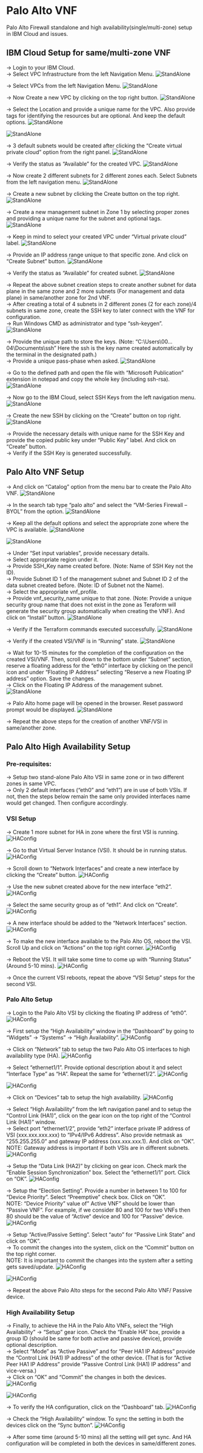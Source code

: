
# Palo Alto VNF

Palo Alto Firewall standalone and high availability(single/multi-zone) setup in IBM Cloud and issues.

## IBM Cloud Setup for same/multi-zone VNF
-> Login to your IBM Cloud.\
-> Select VPC Infrastructure from the left Navigation Menu.
![StandAlone](standalone-images/SS_1.png)

-> Select VPCs from the left Navigation Menu.
![StandAlone](standalone-images/SS_2.png)

-> Now Create a new VPC by clicking on the top right button.
![StandAlone](standalone-images/SS_3.png)

-> Select the Location and provide a unique name for the VPC. Also provide tags for identifying the resources but are optional. And keep the default options.
![StandAlone](standalone-images/SS_4.png)

![StandAlone](standalone-images/SS_5.png)

-> 3 default subnets would be created after clicking the “Create virtual private cloud” option from the right panel.
![StandAlone](standalone-images/SS_6.png)

-> Verify the status as “Available” for the created VPC.
![StandAlone](standalone-images/SS_7.png)

-> Now create 2 different subnets for 2 different zones each. Select Subnets from the left navigation menu.
![StandAlone](standalone-images/SS_8.png)

-> Create a new subnet by clicking the Create button on the top right.
![StandAlone](standalone-images/SS_9.png)

-> Create a new management subnet in Zone 1 by selecting proper zones and providing a unique name for the subnet and optional tags.
![StandAlone](standalone-images/SS_10.png)

-> Keep in mind to select your created VPC under “Virtual private cloud” label.
![StandAlone](standalone-images/SS_11.png)

-> Provide an IP address range unique to that specific zone. And click on “Create Subnet” button.
![StandAlone](standalone-images/SS_12.png)

-> Verify the status as “Available” for created subnet.
![StandAlone](standalone-images/SS_13.png)

-> Repeat the above subnet creation steps to create another subnet for data plane in the same zone and 2 more subnets (For management and data plane) in same/another zone for 2nd VNF.\
-> After creating a total of 4 subnets in 2 different zones (2 for each zone)/4 subnets in same zone, create the SSH key to later connect with the VNF for configuration.\
-> Run Windows CMD as administrator and type “ssh-keygen”.
![StandAlone](standalone-images/SS_1_1.png)

-> Provide the unique path to store the keys. (Note: “C:\Users\00…04\Documents\ssh”  Here the ssh is the key name created automatically by the terminal in the designated path.)\
-> Provide a unique pass-phase when asked.
![StandAlone](standalone-images/SS_1_2.png)

-> Go to the defined path and open the file with “Microsoft Publication” extension in notepad and copy the whole key (including ssh-rsa).
![StandAlone](standalone-images/SS_1_3.png)

-> Now go to the IBM Cloud, select SSH Keys from the left navigation menu.
![StandAlone](standalone-images/SS_15.png)

-> Create the new SSH by clicking on the “Create” button on top right.
![StandAlone](standalone-images/SS_16.png)

-> Provide the necessary details with unique name for the SSH Key and provide the copied public key under “Public Key” label. And click on “Create” button.\
-> Verify if the SSH Key is generated successfully.

## Palo Alto VNF Setup

-> And click on “Catalog” option from the menu bar to create the Palo Alto VNF.
![StandAlone](standalone-images/SS_18.png)

-> In the search tab type “palo alto” and select the “VM-Series Firewall – BYOL” from the option.
![StandAlone](standalone-images/SS_19.png)

-> Keep all the default options and select the appropriate zone where the VPC is available.
![StandAlone](standalone-images/SS_20.png)

![StandAlone](standalone-images/SS_21.png)

-> Under “Set input variables”, provide necessary details.\
-> Select appropriate region under it.\
-> Provide SSH_Key name created before. (Note: Name of SSH Key not the ID).\
-> Provide Subnet ID 1 of the management subnet and Subnet ID 2 of the data subnet created before. (Note: ID of Subnet not the Name).\
-> Select the appropriate vnf_profile.\
-> Provide vnf_security_name unique to that zone. (Note: Provide a unique security group name that does not exist in the zone as Teraform will generate the security group automatically when creating the VNF). And click on “Install” button.
![StandAlone](standalone-images/SS_22.png)

-> Verify if the Terraform commands executed successfully.
![StandAlone](standalone-images/SS_23.png)

-> Verify if the created VSI/VNF is in “Running” state.
![StandAlone](standalone-images/SS_24.png)

-> Wait for 10-15 minutes for the completion of the configuration on the created VSI/VNF. Then, scroll down to the bottom under “Subnet” section, reserve a floating address for the “eth0” interface by clicking on the pencil icon and under “Floating IP Address” selecting “Reserve a new Floating IP address” option. Save the changes.\
-> Click on the Floating IP Address of the management subnet.
![StandAlone](standalone-images/SS_25.png)

-> Palo Alto home page will be opened in the browser. Reset password prompt would be displayed. 
![StandAlone](standalone-images/SS_26.png)

-> Repeat the above steps for the creation of another VNF/VSI in same/another zone.

## Palo Alto High Availability Setup

### Pre-requisites: 

-> Setup two stand-alone Palo Alto VSI in same zone or in two different zones in same VPC.\
-> Only 2 default interfaces (“eth0” and “eth1”) are in use of both VSIs. If not, then the steps below remain the same only provided interfaces name would get changed. Then configure accordingly.

### VSI Setup

-> Create 1 more subnet for HA in zone where the first VSI is running.
![HAConfig](standalone-images/SS_9.png)

-> Go to that Virtual Server Instance (VSI). It should be in running status.
![HAConfig](ha-images/SS1.png)

-> Scroll down to “Network Interfaces” and create a new interface by clicking the “Create” button.
![HAConfig](ha-images/SS2.png)

-> Use the new subnet created above for the new interface “eth2”.
![HAConfig](ha-images/SS3.png)

-> Select the same security group as of “eth1”. And click on “Create”.
![HAConfig](ha-images/SS4.png)

-> A new interface should be added to the “Network Interfaces” section.
![HAConfig](ha-images/SS5.png)

-> To make the new interface available to the Palo Alto OS, reboot the VSI. Scroll Up and click on “Actions” on the top right corner.
![HAConfig](ha-images/SS6.png)

-> Reboot the VSI. It will take some time to come up with “Running Status” (Around 5-10 mins).
![HAConfig](ha-images/SS7.png)

-> Once the current VSI reboots, repeat the above “VSI Setup” steps for the second VSI.

### Palo Alto Setup

-> Login to the Palo Alto VSI by clicking the floating IP address of “eth0”.
![HAConfig](ha-images/SS8.png)

-> First setup the “High Availability” window in the “Dashboard” by going to “Widgets” -> “Systems” -> “High Availability”.
![HAConfig](ha-images/SS9.png)

-> Click on “Network” tab to setup the two Palo Alto OS interfaces to high availability type (HA).
![HAConfig](ha-images/SS10.png)

-> Select “ethernet1/1”. Provide optional description about it and select “Interface Type” as “HA”. Repeat the same for “ethernet1/2”.
![HAConfig](ha-images/SS11.png)

![HAConfig](ha-images/SS12.png)

-> Click on “Devices” tab to setup the high availability.
![HAConfig](ha-images/SS13.png)

-> Select “High Availability” from the left navigation panel and to setup the “Control Link (HA1)”, click on the gear icon on the top right of the “Control Link (HA1)” window.\
-> Select port “ethernet1/2”, provide “eth2” interface private IP address of VSI (xxx.xxx.xxx.xxx) to “IPv4/IPv6 Address”. Also provide netmask as “255.255.255.0” and gateway IP address (xxx.xxx.xxx.1). And click on “OK”.\
NOTE: Gateway address is important if both VSIs are in different subnets.
![HAConfig](ha-images/SS14.png)

-> Setup the “Data Link (HA2)” by clicking on gear icon. Check mark the “Enable Session Synchronization” box. Select the “ethernet1/1” port. Click on “OK”.
![HAConfig](ha-images/SS15.png)

-> Setup the “Election Setting”. Provide a number in between 1 to 100 for “Device Priority”. Select “Preemptive” check box. Click on “OK”.\
NOTE: “Device Priority” value of” Active VNF” should be lower than “Passive VNF”. For example, if we consider 80 and 100 for two VNFs then 80 should be the value of “Active“ device and 100 for “Passive” device.
![HAConfig](ha-images/SS16.png)

-> Setup “Active/Passive Setting”. Select “auto” for “Passive Link State” and click on “OK”.\
-> To commit the changes into the system, click on the “Commit” button on the top right corner.\
NOTE: It is important to commit the changes into the system after a setting gets saved/update.
![HAConfig](ha-images/SS17.png)

![HAConfig](ha-images/SS21.png)

-> Repeat the above Palo Alto steps for the second Palo Alto VNF/ Passive device.

### High Availability Setup

-> Finally, to achieve the HA in the Palo Alto VNFs, select the “High Availability” -> “Setup” gear icon.  Check the “Enable HA” box, provide a group ID (should be same for both active and passive device), provide optional description.\
-> Select “Mode” as “Active Passive” and for “Peer HA1 IP Address” provide the “Control Link (HA1) IP address” of the other device. (That is for “Active Peer HA1 IP Address” provide “Passive Control Link (HA1) IP address” and vice-versa.)\
-> Click on “OK” and “Commit” the changes in both the devices.
![HAConfig](ha-images/SS18.png)

![HAConfig](ha-images/SS21.png)

-> To verify the HA configuration, click on the “Dashboard” tab.
![HAConfig](ha-images/SS19.png)

-> Check the “High Availability” window. To sync the setting in both the devices click on the “Sync button”.
![HAConfig](ha-images/SS20.png)

-> After some time (around 5-10 mins) all the setting will get sync. And HA configuration will be completed in both the devices in same/different zones.








